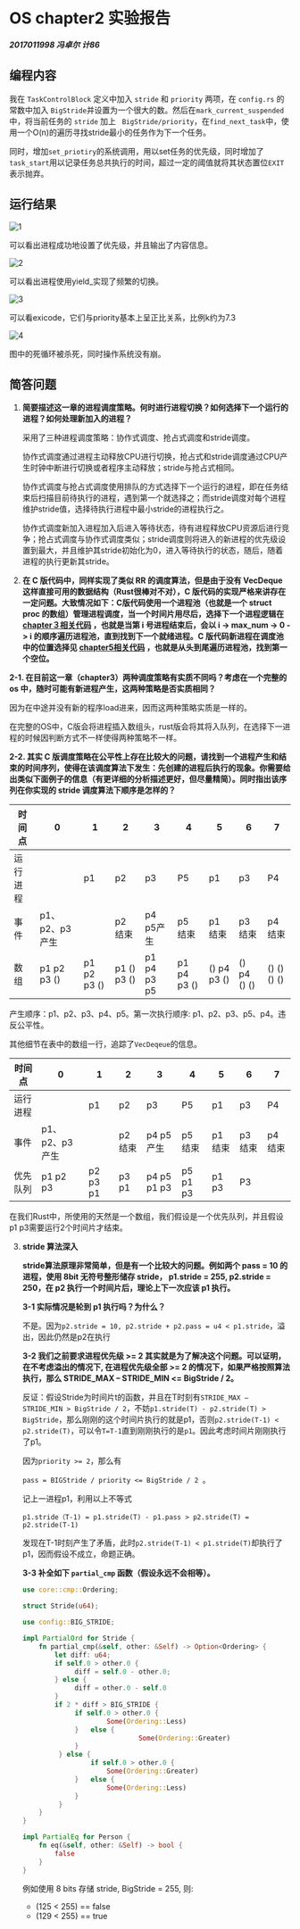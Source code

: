 # OS chapter2 实验报告

***2017011998 冯卓尔 计86***



## 编程内容

我在 `TaskControlBlock` 定义中加入 `stride` 和 `priority` 两项，在 `config.rs` 的常数中加入 `BigStride`并设置为一个很大的数。然后在`mark_current_suspended` 中，将当前任务的 `stride` 加上 ` BigStride/priority`，在`find_next_task`中，使用一个O(n)的遍历寻找stride最小的任务作为下一个任务。

同时，增加`set_priotiry`的系统调用，用以set任务的优先级，同时增加了`task_start`用以记录任务总共执行的时间，超过一定的阈值就将其状态置位`EXIT`表示抛弃。

## 运行结果

![1](lab3/1.png)

可以看出进程成功地设置了优先级，并且输出了内容信息。

![2](lab3/2.png)

可以看出进程使用yield_实现了频繁的切换。

![3](lab3/3.png)

可以看exicode，它们与priority基本上呈正比关系，比例k约为7.3

![4](lab3/4.png)

图中的死循环被杀死，同时操作系统没有崩。

## 简答问题

1. **简要描述这一章的进程调度策略。何时进行进程切换？如何选择下一个运行的进程？如何处理新加入的进程？**

   采用了三种进程调度策略：协作式调度、抢占式调度和stride调度。

   协作式调度通过进程主动释放CPU进行切换，抢占式和stride调度通过CPU产生时钟中断进行切换或者程序主动释放；stride与抢占式相同。

   协作式调度与抢占式调度使用排队的方式选择下一个运行的进程，即在任务结束后扫描目前待执行的进程，遇到第一个就选择之；而stride调度对每个进程维护stride值，选择待执行进程中最小stride的进程执行之。

   协作式调度新加入进程加入后进入等待状态，待有进程释放CPU资源后进行竞争；抢占式调度与协作式调度类似；stride调度则将进入的新进程的优先级设置到最大，并且维护其stride初始化为0，进入等待执行的状态，随后，随着进程的执行更新其stride。

2. **在 C 版代码中，同样实现了类似 RR 的调度算法，但是由于没有 VecDeque 这样直接可用的数据结构（Rust很棒对不对），C 版代码的实现严格来讲存在一定问题。大致情况如下：C版代码使用一个进程池（也就是一个 struct proc 的数组）管理进程调度，当一个时间片用尽后，选择下一个进程逻辑在 [chapter３相关代码](https://github.com/DeathWish5/ucore-Tutorial/blob/ch3/kernel/proc.c#L60-L74) ，也就是当第 i 号进程结束后，会以 i -> max_num -> 0 -> i 的顺序遍历进程池，直到找到下一个就绪进程。C 版代码新进程在调度池中的位置选择见 [chapter5相关代码](https://github.com/DeathWish5/ucore-Tutorial/blob/ch5/kernel/proc.c#L90-L98) ，也就是从头到尾遍历进程池，找到第一个空位。**

**2-1. 在目前这一章（chapter3）两种调度策略有实质不同吗？考虑在一个完整的 os 中，随时可能有新进程产生，这两种策略是否实质相同？**

因为在中途并没有新的程序load进来，因而这两种策略实质是一样的。

在完整的OS中，C版会将进程插入数组头，rust版会将其将入队列，在选择下一进程的时候因判断方式不一样使得两种策略不一样。

**2-2. 其实 C 版调度策略在公平性上存在比较大的问题，请找到一个进程产生和结束的时间序列，使得在该调度算法下发生：先创建的进程后执行的现象。你需要给出类似下面例子的信息（有更详细的分析描述更好，但尽量精简）。同时指出该序列在你实现的 stride 调度算法下顺序是怎样的？**

| 时间点   | 0              | 1           | 2           | 3           | 4           | 5           | 6           | 7           |
| -------- | -------------- | ----------- | ----------- | ----------- | ----------- | ----------- | ----------- | ----------- |
| 运行进程 |                | p1          | p2          | p3          | P5          | p1          | p3          | P4          |
| 事件     | p1、p2、p3产生 |             | p2 结束     | p4 p5产生   | p5 结束     | p1 结束     | p3 结束     | p4 结束     |
| 数组     | p1 p2 p3 ()    | p1 p2 p3 () | p1 () p3 () | p1 p4 p3 p5 | p1 p4 p3 () | () p4 p3 () | () p4 () () | () () () () |

产生顺序：p1、p2、p3、p4、p5。第一次执行顺序: p1、p2、p3、p5、p4。违反公平性。

其他细节在表中的数组一行，追踪了`VecDeqeue`的信息。

| 时间点   | 0              | 1        | 2       | 3           | 4        | 5       | 6       | 7       |
| -------- | -------------- | -------- | ------- | ----------- | -------- | ------- | ------- | ------- |
| 运行进程 |                | p1       | p2      | p3          | P5       | p1      | p3      | P4      |
| 事件     | p1、p2、p3产生 |          | p2 结束 | p4 p5产生   | p5 结束  | p1 结束 | p3 结束 | p4 结束 |
| 优先队列 | p1 p2 p3       | p2 p3 p1 | p3 p1   | p4 p5 p1 p3 | p5 p1 p3 | p1 p3   | P3      |         |

在我们Rust中，所使用的天然是一个数组，我们假设是一个优先队列，并且假设p1 p3需要运行2个时间片才结束。

3. **stride 算法深入**

   **stride算法原理非常简单，但是有一个比较大的问题。例如两个 pass = 10 的进程，使用 8bit 无符号整形储存 stride， p1.stride = 255, p2.stride = 250，在 p2 执行一个时间片后，理论上下一次应该 p1 执行。**

   **3-1 实际情况是轮到 p1 执行吗？为什么？**

   ​	不是。因为`p2.stride = 10, p2.stride + p2.pass = u4 < p1.stride`，溢出，因此仍然是p2在执行

   **3-2 我们之前要求进程优先级 >= 2 其实就是为了解决这个问题。可以证明，在不考虑溢出的情况下, 在进程优先级全部 >= 2 的情况下，如果严格按照算法执行，那么 STRIDE_MAX – STRIDE_MIN <= BigStride / 2。**

   反证：假设Stride为时间片t的函数，并且在T时刻有`STRIDE_MAX – STRIDE_MIN > BigStride / 2`，不妨`p1.stride(T) - p2.stride(T) > BigStride`，那么刚刚的这个时间片执行的就是p1，否则`p2.stride(T-1) < p2.stride(T)`，可以令`T=T-1`直到刚刚执行的是`p1`。因此考虑时间片刚刚执行了p1。

   因为`priority >= 2`，那么有

   `pass = BIGStride / priority <= BigStride / 2 `。

   记上一进程p1，利用以上不等式

   `p1.stride（T-1) = p1.stride(T) - p1.pass > p2.stride(T) = p2.stride(T-1)`

   发现在T-1时刻产生了矛盾，此时`p2.stride(T-1) < p1.stride(T)`却执行了p1，因而假设不成立，命题正确。

   **3-3 补全如下 `partial_cmp` 函数（假设永远不会相等）。**

   ```rust
   use core::cmp::Ordering;
   
   struct Stride(u64);
   
   use config::BIG_STRIDE;
   
   impl PartialOrd for Stride {
       fn partial_cmp(&self, other: &Self) -> Option<Ordering> {
           let diff: u64;
           if self.0 > other.0 {
           		diff = self.0 - other.0;
           } else {
           		diff = other.0 - self.0
           }
           if 2 * diff > BIG_STRIDE {
           		if self.0 > other.0 {
           				Some(Ordering::Less)
             	}	else {
   								Some(Ordering::Greater)
             	}
         	} else {
         			if self.0 > other.0 {
             			Some(Ordering::Greater)
           		}	else {
             			Some(Ordering::Less)
           		}
         	}
       }
   }
   
   impl PartialEq for Person {
       fn eq(&self, other: &Self) -> bool {
           false
       }
   }
   ```

   例如使用 8 bits 存储 stride, BigStride = 255, 则:

   - (125 < 255) == false
   - (129 < 255) == true

